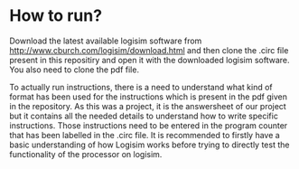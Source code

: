 # How to run?

Download the latest available logisim software from http://www.cburch.com/logisim/download.html and then clone the .circ file present in this repositiry and open it with the downloaded logisim software. You also need to clone the pdf file.

To actually run instructions, there is a need to understand what kind of format has been used for the instructions which is present in the pdf given in the repository. As this was a project, it is the answersheet of our project but it contains all the needed details to understand how to write specific instructions. Those instructions need to be entered in the program counter that has been labelled in the .circ file. It is recommended to firstly have a basic understanding of how Logisim works before trying to directly test the functionality of the processor on logisim.
